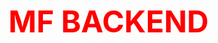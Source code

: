 <p><strong><a href="https://mofareh.net" style="font-size:48px;color:red;text-decoration: none;" target="_blank">MF BACKEND</a></strong></p>